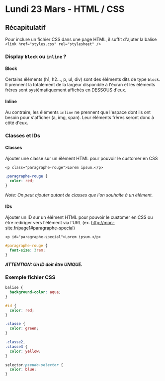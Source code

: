 # Lundi 23 Mars - HTML / CSS

## Récapitulatif

Pour inclure un fichier CSS dans une page HTML, il suffit d'ajuter la balise `<link href="styles.css" rel="stylesheet" />`

### Display `block` ou `inline` ?

#### Block

Certains éléments (h1, h2..., p, ul, div) sont des éléments dits de type `block`. Il prennent la totalement de la largeur disponible à l'écran et les éléments frères sont systématiquement affichés en DESSOUS d'eux.

#### Inline

Au contraire, les éléments `inline` ne prennent que l'espace dont ils ont besoin pour s'afficher (a, img, span). Leur éléments frères seront donc à côté d'eux.

### Classes et IDs

#### Classes

Ajouter une classe sur un élément HTML pour pouvoir le customer en CSS

`<p class="paragraphe-rouge">Lorem ipsum.</p>`

```css
.paragraphe-rouge {
  color: red;
}
```

_Note: On peut ajouter autant de classes que l'on souhaite à un élément._

#### IDs

Ajouter un ID sur un élément HTML pour pouvoir le customer en CSS ou être rediriger vers l'élément via l'URL (ex. http://mon-site.fr/page1#paragraphe-special)

`<p id="paragraphe-special">Lorem ipsum.</p>`

```css
#paragraphe-rouge {
  font-size: 3rem;
}
```

**_ATTENTION: Un ID doit être UNIQUE._**

### Exemple fichier CSS

```css
balise {
  background-color: aqua;
}

#id {
  color: red;
}

.classe {
  color: green;
}

.classe2,
.classe3 {
  color: yellow;
}

selector:pseudo-selector {
  color: blue;
}
```
